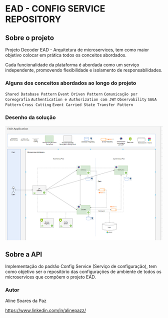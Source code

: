 # EAD - CONFIG SERVICE REPOSITORY

## Sobre o projeto
Projeto Decoder EAD - Arquitetura de microservices, tem como maior
objetivo colocar em prática todos os conceitos abordados.

Cada funcionalidade da plataforma é abordada como um serviço independente, promovendo flexibilidade e isolamento de responsabilidades.

### Alguns dos conceitos abordados ao longo do projeto
`Shared Database Pattern`
`Event Driven Pattern`
`Comunicação por Coreografia`
`Authentication e Authorization com JWT`
`Observability`
`SAGA Pattern`
`Cross
Cutting`
`Event Carried State Transfer Pattern`

### Desenho da solução
![Desenho da solucao ead](imagens/projeto.png)

## Sobre a API
Implementação do padrão Config Service (Serviço de configuração), tem como objetivo ser o repositório das configurações de ambiente de todos os microservices que compõem o projeto EAD.

### Autor
Aline Soares da Paz

https://www.linkedin.com/in/alinepazz/
